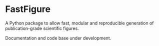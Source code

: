 # FastFigure
A Python package to allow fast, modular and reproducible generation of publication-grade scientific figures.

Documentation and code base under development.

